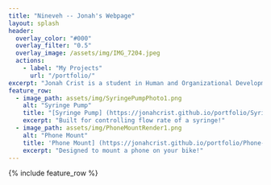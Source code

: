 ```yaml
---
title: "Nineveh -- Jonah's Webpage"
layout: splash
header:
  overlay_color: "#000"
  overlay_filter: "0.5"
  overlay_image: /assets/img/IMG_7204.jpeg
  actions:
    - label: "My Projects"
      url: "/portfolio/"
excerpt: "Jonah Crist is a student in Human and Organizational Development with a passion for technology and design"
feature_row:
  - image_path: assets/img/SyringePumpPhoto1.png
    alt: "Syringe Pump"
    title: "[Syringe Pump] (https://jonahcrist.github.io/portfolio/Syringe-Pump/)"
    excerpt: "Built for controlling flow rate of a syringe!"
  - image_path: assets/img/PhoneMountRender1.png
    alt: "Phone Mount"
    title: 'Phone Mount] (https://jonahcrist.github.io/portfolio/Phone-Mount/)'
    excerpt: "Designed to mount a phone on your bike!"
---
```

{% include feature_row %}

